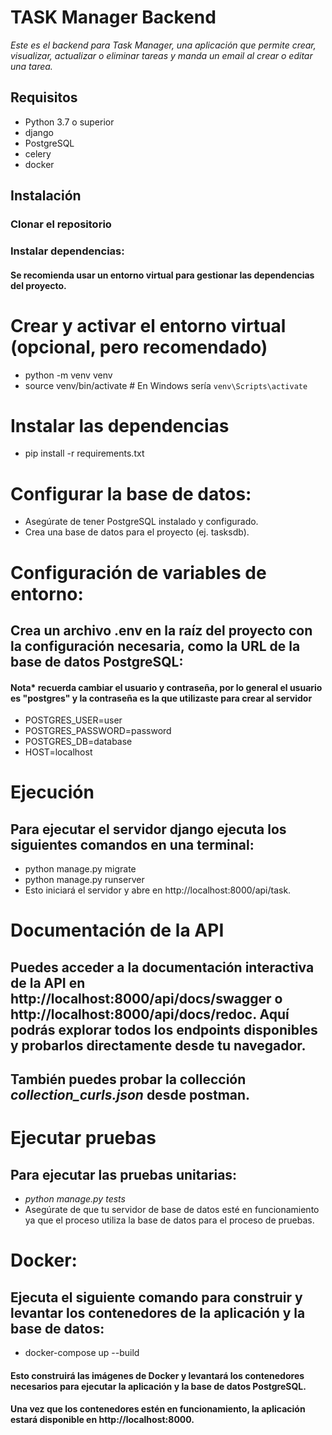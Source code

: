 # TASK Manager Backend
*Este es el backend para Task Manager, una aplicación que permite crear, visualizar, actualizar o eliminar tareas*
*y manda un email al crear o editar una tarea.*

## Requisitos
* Python 3.7 o superior
* django
* PostgreSQL
* celery
* docker

## Instalación
### Clonar el repositorio


### Instalar dependencias:

#### Se recomienda usar un entorno virtual para gestionar las dependencias del proyecto.


# Crear y activar el entorno virtual (opcional, pero recomendado)
* python -m venv venv 
* source venv/bin/activate  # En Windows sería `venv\Scripts\activate`

# Instalar las dependencias
* pip install -r requirements.txt

# Configurar la base de datos:

* Asegúrate de tener PostgreSQL instalado y configurado.
* Crea una base de datos para el proyecto (ej. tasksdb).

# Configuración de variables de entorno:

## Crea un archivo .env en la raíz del proyecto con la configuración necesaria, como la URL de la base de datos PostgreSQL:
#### Nota* recuerda cambiar el usuario y contraseña, por lo general el usuario es "postgres" y la contraseña es la que utilizaste para crear al servidor
* POSTGRES_USER=user
* POSTGRES_PASSWORD=password
* POSTGRES_DB=database
* HOST=localhost
  
# Ejecución
## Para ejecutar el servidor django ejecuta los siguientes comandos en una terminal:
* python manage.py migrate
* python manage.py runserver
* Esto iniciará el servidor y abre en http://localhost:8000/api/task.

# Documentación de la API
## Puedes acceder a la documentación interactiva de la API en http://localhost:8000/api/docs/swagger o http://localhost:8000/api/docs/redoc. Aquí podrás explorar todos los endpoints disponibles y probarlos directamente desde tu navegador.
## También puedes probar la collección *collection_curls.json* desde postman.


# Ejecutar pruebas
## Para ejecutar las pruebas unitarias:


* *python manage.py tests*
* Asegúrate de que tu servidor de base de datos esté en funcionamiento ya que el proceso utiliza la base de datos para el proceso de pruebas.

# Docker:
## Ejecuta el siguiente comando para construir y levantar los contenedores de la aplicación y la base de datos:
* docker-compose up --build
#### Esto construirá las imágenes de Docker y levantará los contenedores necesarios para ejecutar la aplicación y la base de datos PostgreSQL.
#### Una vez que los contenedores estén en funcionamiento, la aplicación estará disponible en http://localhost:8000.